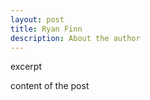 ```yaml
---
layout: post
title: Ryan Finn
description: About the author
---
```

excerpt

content of the post

